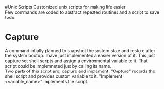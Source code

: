 #Unix Scripts
Customized unix scripts for making life easier
<br>
Few commands are coded to abstract repeated routines and a script to save todo.

# Capture
  A command intially planned to snapshot the system state and restore after the system bootup. I have just implemented a easier version of it. This just capture set shell scripts and assign a environmental variable to it. That script could be implemneted just by calling its name.<br>
  Two parts of this script are, capture and implement. "Capture" records the shell script and provides custom variable to it. "Implement <variable_name>" implements the script.
